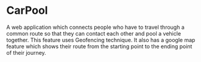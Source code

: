# CarPool
A web application which connects people who have to travel through a common route so that they can contact each other and pool a vehicle together. This feature uses Geofencing technique. It also has a google map feature which shows their route from the starting point to the ending point of their journey.
